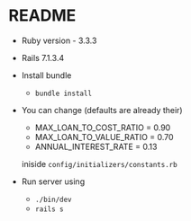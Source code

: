 # README

* Ruby version - 3.3.3
* Rails 7.1.3.4
* Install bundle
   - `bundle install` 
* You can change (defaults are already their)
 	- MAX_LOAN_TO_COST_RATIO = 0.90
	- MAX_LOAN_TO_VALUE_RATIO = 0.70
 	- ANNUAL_INTEREST_RATE = 0.13
 	
 	iniside `config/initializers/constants.rb`

 	
* Run server using 
	- `./bin/dev`
	- `rails s`
